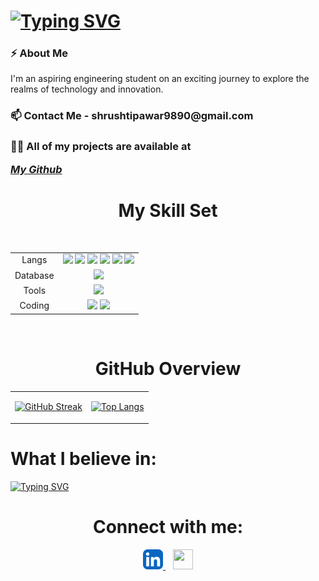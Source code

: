 <!-- <h1> Hi! I am Shrushti Pawar </h1> -->
<h1><a href="https://git.io/typing-svg"><img src="https://readme-typing-svg.herokuapp.com?font=Fira+Code&size=50&pause=1000&color=951BF7&width=935&height=120&lines=Hi!+I+am+Shrushti+Pawar" alt="Typing SVG" /></a></h1>
<h3> ⚡ About Me </h3>
I'm an aspiring engineering student on an exciting journey to explore the realms of technology and innovation.
<h3>📫 Contact Me - shrushtipawar9890@gmail.com <h3>

<h3> 👨‍💻 All of my projects are available at   
  
  [*_My Github_*](https://www.github.com/Shrushti2305/) 

</h3>

<h1 align="center"> My Skill Set </h1>
<br>
  <table align="center">
<tbody>
<tr>
<td style="text-align:center">Langs</td>
<td style="text-align:center"><img src="https://img.shields.io/badge/Java-ED8B00?style=for-the-badge&logo=java&logoColor=white"> <img src="https://img.shields.io/badge/C%2B%2B-00599C?style=for-the-badge&logo=c%2B%2B&logoColor=white">  <img src="https://img.shields.io/badge/HTML5-E34F26?style=for-the-badge&logo=html5&logoColor=white"> <img src="https://img.shields.io/badge/JavaScript-323330?style=for-the-badge&logo=javascript&logoColor=F7DF1E"> <img src="https://img.shields.io/badge/CSS3-1572B6?style=for-the-badge&logo=css3&logoColor=white"> <img src="https://img.shields.io/badge/Python-FFD43B?style=for-the-badge&logo=python&logoColor=blue"> </td>

</tr>

<tr>
<td style="text-align:center">Database</td>
<td style="text-align:center"><img src="https://img.shields.io/badge/MySQL-005C84?style=for-the-badge&logo=mysql&logoColor=white"> </td>

</tr>
<tr>
<td style="text-align:center">Tools</td>
<td style="text-align:center"><img src="https://img.shields.io/badge/GitHub-100000?style=for-the-badge&logo=github&logoColor=white">

</tr>
<tr>
<td style="text-align:center">Coding</td>
<td style="text-align:center"><a href="https://leetcode.com/shrushtipawar/"><img src="https://img.shields.io/badge/-LeetCode-FFA116?style=for-the-badge&logo=LeetCode&logoColor=black"></a>
<a href="https://www.hackerrank.com/shrushtipawar981"><img src="https://img.shields.io/badge/-Hackerrank-2EC866?style=for-the-badge&logo=HackerRank&logoColor=white"></a>

</td>

</tr>

</tbody>
</table>
<br>
<h1 align="center"> GitHub Overview </h1>
<table>
<tr>
<td>  
<!--   <p align="center">
   -->
  
 [![GitHub Streak](https://streak-stats.demolab.com/?user=Shrushti2305)](https://git.io/streak-stats) 

  
 

<td>
  
  
  [![Top Langs](https://github-readme-stats.vercel.app/api/top-langs/?username=Shrushti2305&show_icons=true&locale=en&layout=compact)](https://github.com/anuraghazra/github-readme-stats)

  </td>
</tr>
      
</table>

  </p>
<!--   <p align="center">
  <img align="center" src="https://github-readme-stats.vercel.app/api?username=Shrushti2305&show_icons=true&theme=transparent">
  </p> -->
  
  <h1> What I believe in:</h1>
  
<!-- [![Typing SVG](https://readme-typing-svg.herokuapp.com?font=Fira+Code&size=40&pause=1000&color=3564F7&multiline=true&width=435&height=100&lines=Don't+wish+for+it%2C+;work+for+it.)](https://git.io/typing-svg) -->
  
  
  <a href="https://git.io/typing-svg"><img src="https://readme-typing-svg.herokuapp.com?font=Fira+Code&size=50&pause=1000&color=3564F7&width=935&height=130&lines=Don't+wish+for+it%2C+Work+for+it." alt="Typing SVG" /></a>
  
  <h1 align="center">Connect with me:</h1>
  <p align="center">
 <a href="www.linkedin.com/in/shrushtipawar/"><img width="32px" alt="Linkedin" title="LinkedIn" src="https://github.com/tandpfun/skill-icons/blob/main/icons/LinkedIn.svg"/> </a> &nbsp;&nbsp;
<a href="shrushtipawar9890@gmail.com"> <img width="32px" height="32px" src="https://github.com/Shrushti2305/Shrushti2305/assets/90635819/9756f6e7-3910-4b2b-9022-95093223a59e"></a> 
  </p>

